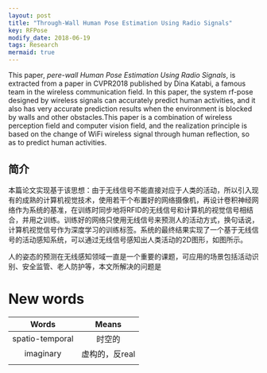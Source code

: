 ```yaml
---
layout: post
title: "Through-Wall Human Pose Estimation Using Radio Signals"
key: RFPose
modify_date: 2018-06-19
tags: Research
mermaid: true
---
```


This paper, *pere-wall Human Pose Estimation Using Radio Signals*, is extracted from a paper in CVPR2018 published by Dina Katabi, a famous team in the wireless communication field.
In this paper, the system rf-pose designed by wireless signals can accurately predict human activities, and it also has very accurate prediction results when the environment is blocked by walls and other obstacles.This paper is a combination of wireless perception field and computer vision field, and the realization principle is based on the change of WiFi wireless signal through human reflection, so as to predict human activities.

<!--more-->

简介
---

本篇论文实现基于该思想：由于无线信号不能直接对应于人类的活动，所以引入现有的成熟的计算机视觉技术，使用若干个布置好的网络摄像机，再设计卷积神经网络作为系统的基准，在训练时同步地将RFID的无线信号和计算机的视觉信号相结合，并用之训练。训练好的网络只使用无线信号来预测人的活动方式，换句话说，计算机视觉信号作为深度学习的训练标签。系统的最终结果实现了一个基于无线信号的活动感知系统，可以通过无线信号感知出人类活动的2D图形，如图所示。

人的姿态的预测在无线感知领域一直是一个重要的课题，可应用的场景包括活动识别、安全监管、老人防护等，本文所解决的问题是


# New words

|      Words      |     Means      |
| :-------------: | :------------: |
| spatio-temporal |     时空的     |
|    imaginary    | 虚构的，反real |
|                 |                |

